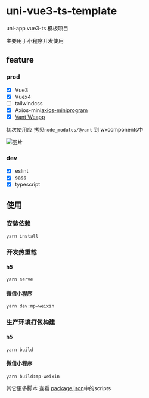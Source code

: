 # uni-vue3-ts-template
uni-app vue3-ts 模板项目

主要用于小程序开发使用
## feature
### prod
* [x] Vue3
* [x] Vuex4
* [ ] tailwindcss
* [x] Axios-mini[axios-miniprogram](https://github.com/fluffff/axios-miniprogram#readme)
* [x] [Vant Weapp](https://vant-contrib.gitee.io/vant-weapp/#/home)

初次使用应 拷贝`node_modules/@vant` 到 wxcomponents中

![图片](https://img.cdn.sugarat.top/mdImg/MTYyNDM3NjI0ODcyMg==624376248723)

### dev
* [x] eslint
* [x] sass
* [x] typescript

## 使用
### 安装依赖
```
yarn install
```

### 开发热重载
#### h5
```
yarn serve
```
#### 微信小程序
```
yarn dev:mp-weixin
```

### 生产环境打包构建
#### h5
```
yarn build
```

#### 微信小程序
```
yarn build:mp-weixin
```

其它更多脚本 查看 [package.json](./package.json)中的scripts
